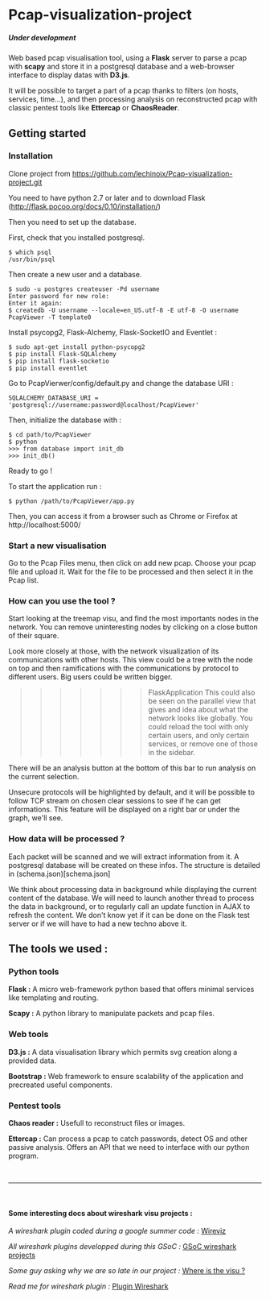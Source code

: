 # Pcap-visualization-project
##### *Under development*

Web based pcap visualisation tool, using a **Flask** server to parse a pcap with **scapy** and store it in a postgresql database and a web-browser interface to display datas with **D3.js**.

It will be possible to target a part of a pcap thanks to filters (on hosts, services, time...), and then processing analysis on reconstructed pcap with classic pentest tools like **Ettercap** or **ChaosReader**.


## Getting started

### Installation

Clone project from https://github.com/lechinoix/Pcap-visualization-project.git

You need to have python 2.7 or later and to download Flask (http://flask.pocoo.org/docs/0.10/installation/)

Then you need to set up the database.

First, check that you installed postgresql.

```
$ which psql
/usr/bin/psql
```

Then create a new user and a database.

```
$ sudo -u postgres createuser -Pd username
Enter password for new role: 
Enter it again:
$ createdb -U username --locale=en_US.utf-8 -E utf-8 -O username PcapViewer -T template0
```

Install psycopg2, Flask-Alchemy, Flask-SocketIO and Eventlet :

```
$ sudo apt-get install python-psycopg2
$ pip install Flask-SQLAlchemy
$ pip install flask-socketio
$ pip install eventlet
```

Go to PcapVierwer/config/default.py and change the database URI :

```
SQLALCHEMY_DATABASE_URI = 'postgresql://username:password@localhost/PcapViewer'
```

Then, initialize the database with :

```
$ cd path/to/PcapViewer
$ python
>>> from database import init_db
>>> init_db()
```

Ready to go !

To start the application run :

```
$ python /path/to/PcapViewer/app.py 
```

Then, you can access it from a browser such as Chrome or Firefox at http://localhost:5000/

### Start a new visualisation

Go to the Pcap Files menu, then click on add new pcap. Choose your pcap file and upload it. Wait for the file to be processed and then select it in the Pcap list.

### How can you use the tool ?

Start looking at the treemap visu, and find the most importants nodes in the network. You can remove uninteresting nodes by clicking on a close button of their square. 

Look more closely at those, with the network visualization of its communications with other hosts. This view could be a tree with the node on top and then ramifications with the communications by protocol to different users. Big users could be written bigger.

>>>>>>> FlaskApplication
This could also be seen on the parallel view that gives and idea about what the network looks like globally. You could reload the tool with only certain users, and only certain services, or remove one of those in the sidebar.

There will be an analysis button at the bottom of this bar to run analysis on the current selection.

Unsecure protocols will be highlighted by default, and it will be possible to follow TCP stream on chosen clear sessions to see if he can get informations. This feature will be displayed on a right bar or under the graph, we'll see.

### How data will be processed ?

Each packet will be scanned and we will extract information from it. A postgresql database will be created on these infos. The structure is detailed in (schema.json)[schema.json]

We think about processing data in background while displaying the current content of the database. We will need to launch another thread to process the data in background, or to regularly call an update function in AJAX to refresh the content. We don't know yet if it can be done on the Flask test server or if we will have to had a new techno above it.


## The tools we used :

### Python tools

**Flask :** A micro web-framework python based that offers minimal services like templating and routing.

**Scapy :** A python library to manipulate packets and pcap files.

### Web tools

**D3.js :** A data visualisation library which permits svg creation along a provided data.

**Bootstrap :** Web framework to ensure scalability of the application and precreated useful components.

### Pentest tools

**Chaos reader :** Usefull to reconstruct files or images. 

**Ettercap :** Can process a pcap to catch passwords, detect OS and other passive analysis. Offers an API that we need to interface with our python program.

<br><hr><br>

#### Some interesting docs about wireshark visu projects :

*A wireshark plugin coded during a google summer code :* [Wireviz](https://www.wireshark.org/lists/wireshark-dev/201107/msg00218.html)

*All wireshark plugins developped during this GSoC :* [GSoC wireshark projects](https://www.honeynet.org/node/716)

*Some guy asking why we are so late in our project :* [Where is the visu ?](https://ask.wireshark.org/questions/9884/data-visualization-options-in-wireshark)

*Read me for wireshark plugin :* [Plugin Wireshark](https://code.wireshark.org/review/gitweb?p=wireshark.git;a=blob_plain;f=doc/README.plugins)

